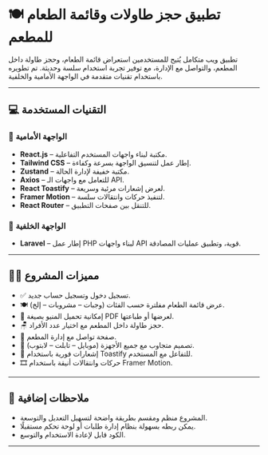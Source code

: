 
# 🍽️ تطبيق حجز طاولات وقائمة الطعام للمطعم

تطبيق ويب متكامل يُتيح للمستخدمين استعراض قائمة الطعام، وحجز طاولة داخل المطعم، والتواصل مع الإدارة، مع توفير تجربة استخدام سلسة وحديثة. تم تطويره باستخدام تقنيات متقدمة في الواجهة الأمامية والخلفية.

---

## 💻 التقنيات المستخدمة

### 🧩 الواجهة الأمامية
- **React.js** – مكتبة لبناء واجهات المستخدم التفاعلية.
- **Tailwind CSS** – إطار عمل لتنسيق الواجهة بسرعة وكفاءة.
- **Zustand** – مكتبة خفيفة لإدارة الحالة.
- **Axios** – للتعامل مع واجهات الـ API.
- **React Toastify** – لعرض إشعارات مرئية وسريعة.
- **Framer Motion** – لتنفيذ حركات وانتقالات سلسة.
- **React Router** – للتنقل بين صفحات التطبيق.

### 🔧 الواجهة الخلفية
- **Laravel** – إطار عمل PHP لبناء واجهات API قوية، وتطبيق عمليات المصادقة.

---

## 🧑‍🍳 مميزات المشروع
- ✅ تسجيل دخول وتسجيل حساب جديد.
- 🍽️ عرض قائمة الطعام مفلترة حسب الفئات (وجبات – مشروبات – إلخ).
- 📄 إمكانية تحميل المنيو بصيغة PDF لعرضها أو طباعتها.
- 🪑 حجز طاولة داخل المطعم مع اختيار عدد الأفراد.
- 📩 صفحة تواصل مع إدارة المطعم.
- 📱 تصميم متجاوب مع جميع الأجهزة (موبايل – تابلت – لابتوب).
- 🔔 إشعارات فورية باستخدام Toastify للتفاعل مع المستخدم.
- 🎞️ حركات وانتقالات أنيقة باستخدام Framer Motion.


---

## 📌 ملاحظات إضافية

- المشروع منظم ومقسم بطريقة واضحة لتسهيل التعديل والتوسعة.
- يمكن ربطه بسهولة بنظام إدارة طلبات أو لوحة تحكم مستقبلًا.
- الكود قابل لإعادة الاستخدام والتوسع.

---
